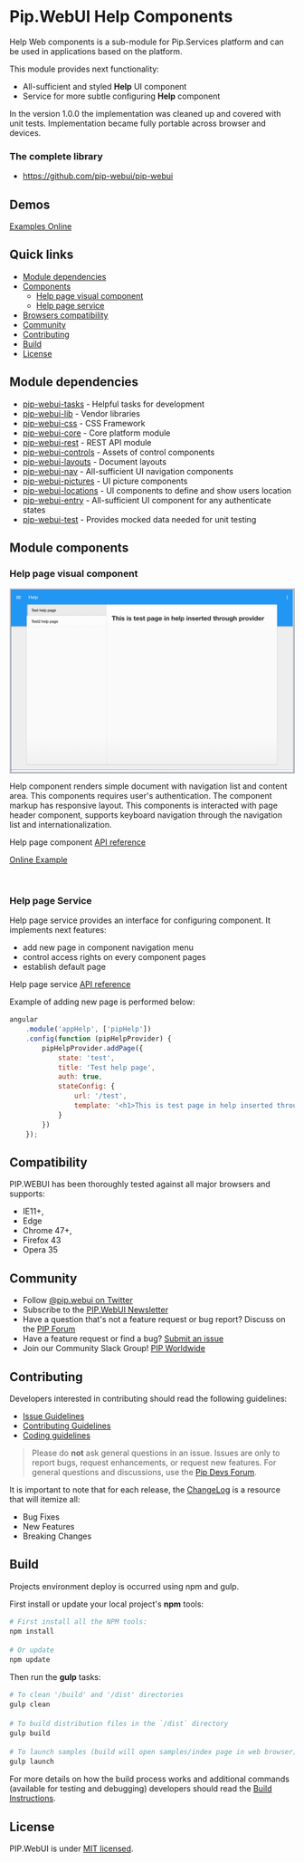 # Pip.WebUI Help Components

Help Web components is a sub-module for Pip.Services platform and can be used in applications
based on the platform.

This module provides next functionality:

* All-sufficient and styled **Help** UI component
* Service for more subtle configuring **Help** component

In the version 1.0.0 the implementation was cleaned up and covered with unit tests.
Implementation became fully portable across browser and devices.


### The complete library

 * https://github.com/pip-webui/pip-webui

## Demos

[Examples Online](http://webui.pipdevs.com/pip-webui-help/index.html)


## Quick links

* [Module dependencies](#dependencies)
* [Components](#components)
  - [Help page visual component](#help-page-component)
  - [Help page service](#help-page-service)
* [Browsers compatibility](#compatibility)
* [Community](#community)
* [Contributing](#contributing)
* [Build](#build)
* [License](#license)


## <a name="dependencies"></a>Module dependencies

* <a href="https://github.com/pip-webui/pip-webui-tasks">pip-webui-tasks</a> - Helpful tasks for development
* <a href="https://github.com/pip-webui/pip-webui-lib">pip-webui-lib</a> - Vendor libraries
* <a href="https://github.com/pip-webui/pip-webui-css">pip-webui-css</a> - CSS Framework
* <a href="https://github.com/pip-webui/pip-webui-core">pip-webui-core</a> - Core platform module
* <a href="https://github.com/pip-webui/pip-webui-rest">pip-webui-rest</a> - REST API module
* <a href="https://github.com/pip-webui/pip-webui-controls">pip-webui-controls</a> - Assets of control components
* <a href="https://github.com/pip-webui/pip-webui-layouts">pip-webui-layouts</a> - Document layouts
* <a href="https://github.com/pip-webui/pip-webui-nav">pip-webui-nav</a> - All-sufficient UI navigation components
* <a href="https://github.com/pip-webui/pip-webui-pictures">pip-webui-pictures</a> - UI picture components
* <a href="https://github.com/pip-webui/pip-webui-locations">pip-webui-locations</a> - UI components to define and show users location
* <a href="https://github.com/pip-webui/pip-webui-entry">pip-webui-entry</a> - All-sufficient UI component for any authenticate states
* <a href="https://github.com/pip-webui/pip-webui-test">pip-webui-test</a> - Provides mocked data needed for unit testing


## <a name="components"></a>Module components

### <a name="help-page-component"></a>Help page visual component
<div style="border: 3px ridge #c8d2df">
    <img src="docs/images/help-page-visual-component.png"/>
</div>

Help component renders simple document with navigation list and content area. This components requires user's authentication.
The component markup has responsive layout. This components is interacted with page header component, supports
keyboard navigation through the navigation list and internationalization.

Help page component [API reference](http://link.com)

[Online Example](http://webui.pipdevs.com/pip-webui-help/index.html#/help/test)

<br/>

### <a name="help-page-service"></a>Help page Service

Help page service provides an interface for configuring component. It implements next features:

* add new page in component navigation menu
* control access rights on every component pages
* establish default page

Help page service [API reference](http://link.com)

Example of adding new page is performed below:

```javascript
angular
    .module('appHelp', ['pipHelp'])
    .config(function (pipHelpProvider) {
        pipHelpProvider.addPage({
            state: 'test',
            title: 'Test help page',
            auth: true,
            stateConfig: {
                url: '/test',
                template: '<h1>This is test page in help inserted through provider</h1>'
            }
        })
    });
```

## <a name="compatibility"></a>Compatibility

PIP.WEBUI has been thoroughly tested against all major browsers and supports:

 * IE11+,
 * Edge
 * Chrome 47+,
 * Firefox 43
 * Opera 35

## <a name="community"></a>Community

* Follow [@pip.webui on Twitter](http://link.com)
* Subscribe to the [PIP.WebUI Newsletter](http://link.com)
* Have a question that's not a feature request or bug report? Discuss on the [PIP Forum](https://groups.google.com/forum/#!forum/pipdevs)
* Have a feature request or find a bug? [Submit an issue](http://link.com)
* Join our Community Slack Group! [PIP Worldwide](http://link.com)


## <a name="contributing"></a>Contributing

Developers interested in contributing should read the following guidelines:

* [Issue Guidelines](http://somelink.com)
* [Contributing Guidelines](http://somelink.com)
* [Coding guidelines](http://somelink.com)

> Please do **not** ask general questions in an issue. Issues are only to report bugs, request
  enhancements, or request new features. For general questions and discussions, use the
  [Pip Devs Forum](https://groups.google.com/forum/#!forum/pipdevs).

It is important to note that for each release, the [ChangeLog](CHANGELOG.md) is a resource that will
itemize all:

- Bug Fixes
- New Features
- Breaking Changes

## <a name="build"></a>Build

Projects environment deploy is occurred using npm and gulp.

First install or update your local project's **npm** tools:

```bash
# First install all the NPM tools:
npm install

# Or update
npm update
```

Then run the **gulp** tasks:

```bash
# To clean '/build' and '/dist' directories
gulp clean

# To build distribution files in the `/dist` directory
gulp build

# To launch samples (build will open samples/index page in web browser)
gulp launch
```

For more details on how the build process works and additional commands (available for testing and
debugging) developers should read the [Build Instructions](docs/guides/BUILD.md).


## <a name="license"></a>License

PIP.WebUI is under [MIT licensed](LICENSE).

